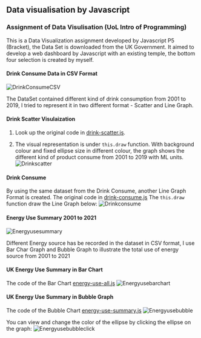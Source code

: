 ## Data visualisation by Javascript

### Assignment of Data Visulisation (UoL Intro of Programming)

This is a Data Visualization assignment developed by Javascript P5 (Bracket), the Data Set is downloaded from the UK Government. It aimed to develop a web dashboard by Javascript with an existing temple, the bottom four selection is created by myself.

#### Drink Consume Data in CSV Format
![DrinkConsumeCSV](https://user-images.githubusercontent.com/97387572/252401034-39b93ace-40a7-410b-8d5d-73ee7cc7ceb1.jpg)

The DataSet contained different kind of drink consumption from 2001 to 2019, I tried to represent it in two different format - Scatter and Line Graph.

#### Drink Scatter Visulaization

1. Look up the original code in [drink-scatter.js](https://github.com/plarchi/Data_Javascript/blob/main/drink-scatter.js).

2. The visual representation is under `this.draw` function. With background colour and fixed ellipse size in different colour, the graph shows the different kind of product consume from 2001 to 2019 with ML units.
![Drinkscatter](https://user-images.githubusercontent.com/97387572/252401602-5fac5ecf-6a52-450a-8f60-2d86e94cc5b5.JPG)

#### Drink Consume

By using the same dataset from the Drink Consume, another Line Graph Format is created. The original code in [drink-consume.js](https://github.com/plarchi/Data_Javascript/blob/main/drink-consume.js)
The `this.draw` function draw the Line Graph below:
![Drinkconsume](https://user-images.githubusercontent.com/97387572/252401185-ec9ad84c-e79c-4139-b9e0-928c2d8a57ac.JPG)

#### Energy Use Summary 2001 to 2021

![Energyusesummary](https://user-images.githubusercontent.com/97387572/252401811-0d0f7c9f-291f-4bc5-a391-f85ae1f4d3f9.jpg)

Different Energy source has be recorded in the dataset in CSV format, I use Bar Char Graph and Bubble Graph to illustrate the total use of energy source from 2001 to 2021

#### UK Energy Use Summary in Bar Chart
The code of the Bar Chart [energy-use-all.js](https://github.com/plarchi/Data_Javascript/blob/main/enery-use-all.js)
![Energyusebarchart](https://user-images.githubusercontent.com/97387572/252401955-beb17d05-4b86-4dbd-8672-6126bd5da7c0.JPG)

#### UK Energy Use Summary in Bubble Graph
The code of the Bubble Chart [energy-use-summary.js](https://github.com/plarchi/Data_Javascript/blob/main/enery-use-all.js)
![Energyusebubble](https://user-images.githubusercontent.com/97387572/252402043-f2392386-01ae-4915-9b37-54cf907f1327.JPG)

You can view and change the color of the ellipse by clicking the ellipse on the graph:
![Energyusebubbleclick](https://user-images.githubusercontent.com/97387572/252402229-068b6cf8-f073-443b-b02e-d701d413c620.JPG)
